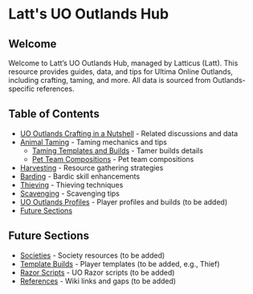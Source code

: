 # Latt's UO Outlands Hub

## Welcome
Welcome to Latt’s UO Outlands Hub, managed by Latticus (Latt). This resource provides guides, data, and tips for Ultima Online Outlands, including crafting, taming, and more. All data is sourced from Outlands-specific references.

## Table of Contents
- [UO Outlands Crafting in a Nutshell](crafting.md) - Related discussions and data
- [Animal Taming](animal_taming.md) - Taming mechanics and tips
  - [Taming Templates and Builds](animal_taming.md#🐾-tamer-builds) - Tamer builds details
  - [Pet Team Compositions](animal_taming.md#⚔️-pet-compositions) - Pet team compositions
- [Harvesting](harvesting.md) - Resource gathering strategies
- [Barding](barding.md) - Bardic skill enhancements
- [Thieving](thieving.md) - Thieving techniques
- [Scavenging](scavenging.md) - Scavenging tips
- [UO Outlands Profiles](#) - Player profiles and builds (to be added)
- [Future Sections](#future-sections)

## Future Sections
- [Societies](societies.md) - Society resources (to be added)
- [Template Builds](templates.md) - Player templates (to be added, e.g., Thief)
- [Razor Scripts](razor_scripts/) - UO Razor scripts (to be added)
- [References](references.md) - Wiki links and gaps (to be added)